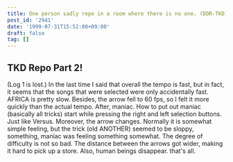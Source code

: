 ```yaml
---
title: One person sadly repo in a room where there is no one. (DDR-TKD)
post_id: '2941'
date: '1999-07-31T15:52:00+09:00'
draft: false
tag: []
---
```


## TKD Repo Part 2!

(Log 1 is lost.) In the last time I said that overall the tempo is fast, but in fact, it seems that the songs that were selected were only accidentally fast. AFRICA is pretty slow. Besides, the arrow fell to 60 fps, so I felt it more quickly than the actual tempo. After, maniac. How to put out maniac (basically all tricks) start while pressing the right and left selection buttons. Just like Versus. Moreover, the arrow changes. Normally it is somewhat simple feeling, but the trick (old ANOTHER) seemed to be sloppy, something, maniac was feeling something somewhat. The degree of difficulty is not so bad. The distance between the arrows got wider, making it hard to pick up a store. Also, human beings disappear. that's all.